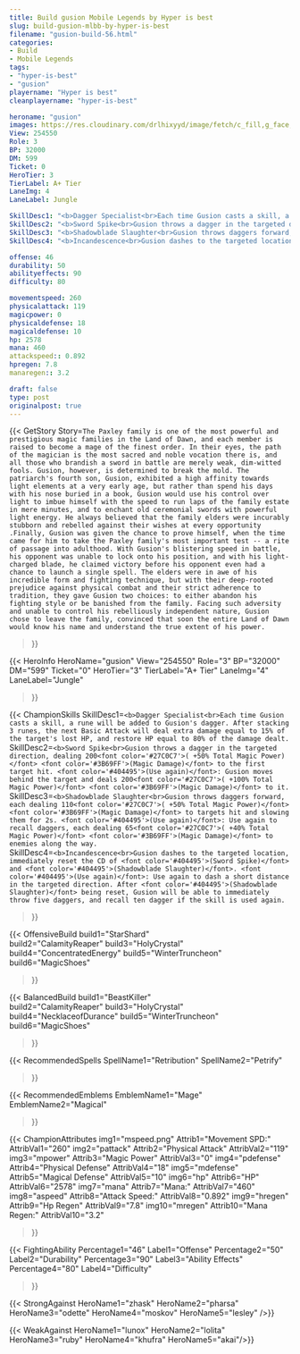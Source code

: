 ```yaml
---
title: Build gusion Mobile Legends by Hyper is best
slug: build-gusion-mlbb-by-hyper-is-best
filename: "gusion-build-56.html"
categories: 
- Build 
- Mobile Legends
tags: 
- "hyper-is-best"
- "gusion"
playername: "Hyper is best"
cleanplayername: "hyper-is-best"

heroname: "gusion"
images: https://res.cloudinary.com/drlhixyyd/image/fetch/c_fill,g_face,f_auto/https://cdn2-build.mobagenie.my.id/p/images/banner/full/gusion.jpg
View: 254550 
Role: 3 
BP: 32000
DM: 599 
Ticket: 0 
HeroTier: 3 
TierLabel: A+ Tier 
LaneImg: 4
LaneLabel: Jungle 

SkillDesc1: "<b>Dagger Specialist<br>Each time Gusion casts a skill, a rune will be added to Gusion's dagger. After stacking 3 runes, the next Basic Attack will deal extra damage equal to 15% of the target's lost HP, and restore HP equal to 80% of the damage dealt."   
SkillDesc2: "<b>Sword Spike<br>Gusion throws a dagger in the targeted direction, dealing 200<font color='#27C0C7'>( +50% Total Magic Power)</font> <font color='#3B69FF'>(Magic Damage)</font> to the first target hit. <font color='#404495'>(Use again)</font>: Gusion moves behind the target and deals 200<font color='#27C0C7'>( +100% Total Magic Power)</font> <font color='#3B69FF'>(Magic Damage)</font> to it."   
SkillDesc3: "<b>Shadowblade Slaughter<br>Gusion throws daggers forward, each dealing 110<font color='#27C0C7'>( +50% Total Magic Power)</font> <font color='#3B69FF'>(Magic Damage)</font> to targets hit and slowing them for 2s. <font color='#404495'>(Use again)</font>: Use again to recall daggers, each dealing 65<font color='#27C0C7'>( +40% Total Magic Power)</font> <font color='#3B69FF'>(Magic Damage)</font> to enemies along the way."   
SkillDesc4: "<b>Incandescence<br>Gusion dashes to the targeted location, immediately reset the CD of <font color='#404495'>(Sword Spike)</font> and <font color='#404495'>(Shadowblade Slaughter)</font>. <font color='#404495'>(Use again)</font>: Use again to dash a short distance in the targeted direction. After <font color='#404495'>(Shadowblade Slaughter)</font> being reset, Gusion will be able to immediately throw five daggers, and recall ten dagger if the skill is used again."  

offense: 46 
durability: 50 
abilityeffects: 90 
difficulty: 80 

movementspeed: 260
physicalattack: 119
magicpower: 0
physicaldefense: 18
magicaldefense: 10
hp: 2578
mana: 460
attackspeed:: 0.892
hpregen: 7.8
manaregen:: 3.2

draft: false
type: post
originalpost: true
---
```



{{< GetStory 
Story=` The Paxley family is one of the most powerful and prestigious magic families in the Land of Dawn, and each member is raised to become a mage of the finest order. In their eyes, the path of the magician is the most sacred and noble vocation there is, and all those who brandish a sword in battle are merely weak, dim-witted fools. Gusion, however, is determined to break the mold. The patriarch's fourth son, Gusion, exhibited a high affinity towards light elements at a very early age, but rather than spend his days with his nose buried in a book, Gusion would use his control over light to imbue himself with the speed to run laps of the family estate in mere minutes, and to enchant old ceremonial swords with powerful light energy. He always believed that the family elders were incurably stubborn and rebelled against their wishes at every opportunity .Finally, Gusion was given the chance to prove himself, when the time came for him to take the Paxley family's most important test -- a rite of passage into adulthood. With Gusion's blistering speed in battle, his opponent was unable to lock onto his position, and with his light-charged blade, he claimed victory before his opponent even had a chance to launch a single spell. The elders were in awe of his incredible form and fighting technique, but with their deep-rooted prejudice against physical combat and their strict adherence to tradition, they gave Gusion two choices: to either abandon his fighting style or be banished from the family. Facing such adversity and unable to control his rebelliously independent nature, Gusion chose to leave the family, convinced that soon the entire Land of Dawn would know his name and understand the true extent of his power. ` 
>}}

{{< HeroInfo 
HeroName="gusion" 
View="254550" 
Role="3" 
BP="32000" 
DM="599" 
Ticket="0" 
HeroTier="3" 
TierLabel="A+ Tier" 
LaneImg="4" 
LaneLabel="Jungle" 
>}}
 
{{< ChampionSkills 
SkillDesc1=`<b>Dagger Specialist<br>Each time Gusion casts a skill, a rune will be added to Gusion's dagger. After stacking 3 runes, the next Basic Attack will deal extra damage equal to 15% of the target's lost HP, and restore HP equal to 80% of the damage dealt.`   
SkillDesc2=`<b>Sword Spike<br>Gusion throws a dagger in the targeted direction, dealing 200<font color='#27C0C7'>( +50% Total Magic Power)</font> <font color='#3B69FF'>(Magic Damage)</font> to the first target hit. <font color='#404495'>(Use again)</font>: Gusion moves behind the target and deals 200<font color='#27C0C7'>( +100% Total Magic Power)</font> <font color='#3B69FF'>(Magic Damage)</font> to it.`   
SkillDesc3=`<b>Shadowblade Slaughter<br>Gusion throws daggers forward, each dealing 110<font color='#27C0C7'>( +50% Total Magic Power)</font> <font color='#3B69FF'>(Magic Damage)</font> to targets hit and slowing them for 2s. <font color='#404495'>(Use again)</font>: Use again to recall daggers, each dealing 65<font color='#27C0C7'>( +40% Total Magic Power)</font> <font color='#3B69FF'>(Magic Damage)</font> to enemies along the way.`   
SkillDesc4=`<b>Incandescence<br>Gusion dashes to the targeted location, immediately reset the CD of <font color='#404495'>(Sword Spike)</font> and <font color='#404495'>(Shadowblade Slaughter)</font>. <font color='#404495'>(Use again)</font>: Use again to dash a short distance in the targeted direction. After <font color='#404495'>(Shadowblade Slaughter)</font> being reset, Gusion will be able to immediately throw five daggers, and recall ten dagger if the skill is used again.`   
>}}

{{< OffensiveBuild 
build1="StarShard"  
build2="CalamityReaper" 
build3="HolyCrystal" 
build4="ConcentratedEnergy" 
build5="WinterTruncheon" 
build6="MagicShoes" 
>}} 

{{< BalancedBuild 
build1="BeastKiller"  
build2="CalamityReaper" 
build3="HolyCrystal" 
build4="NecklaceofDurance" 
build5="WinterTruncheon" 
build6="MagicShoes" 
>}}


{{< RecommendedSpells 
SpellName1="Retribution" 
SpellName2="Petrify" 
>}}  

{{< RecommendedEmblems 
EmblemName1="Mage" 
EmblemName2="Magical" 
>}}   


{{< ChampionAttributes
img1="mspeed.png" Attrib1="Movement SPD:" AttribVal1="260"
img2="pattack" Attrib2="Physical Attack" AttribVal2="119"
img3="mpower" Attrib3="Magic Power" AttribVal3="0"
img4="pdefense" Attrib4="Physical Defense" AttribVal4="18"
img5="mdefense" Attrib5="Magical Defense" AttribVal5="10"
img6="hp" Attrib6="HP" AttribVal6="2578"
img7="mana" Attrib7="Mana:" AttribVal7="460"
img8="aspeed" Attrib8="Attack Speed:" AttribVal8="0.892"
img9="hregen" Attrib9="Hp Regen" AttribVal9="7.8"
img10="mregen" Attrib10="Mana Regen:" AttribVal10="3.2"
>}}


{{< FightingAbility
Percentage1="46" Label1="Offense"
Percentage2="50" Label2="Durability"
Percentage3="90" Label3="Ability Effects"
Percentage4="80" Label4="Difficulty"
 >}}

{{< StrongAgainst 
HeroName1="zhask"
HeroName2="pharsa"
HeroName3="odette"
HeroName4="moskov"
HeroName5="lesley"
/>}}

{{< WeakAgainst
HeroName1="lunox"
HeroName2="lolita"
HeroName3="ruby"
HeroName4="khufra"
HeroName5="akai"/>}}
